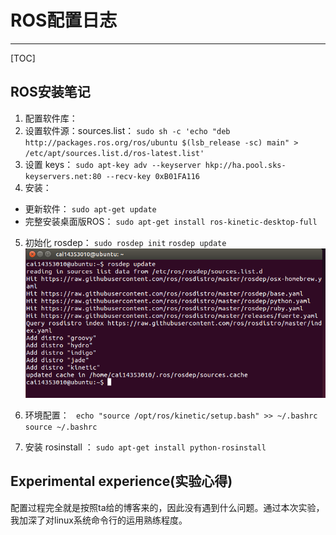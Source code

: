 # ROS配置日志



-----------------------------


[TOC]



## ROS安装笔记


1.  配置软件库：
2.  设置软件源：sources.list：
    `sudo sh -c 'echo "deb http://packages.ros.org/ros/ubuntu $(lsb_release -sc) main" > /etc/apt/sources.list.d/ros-latest.list'`
3.  设置 keys：
    `sudo apt-key adv --keyserver hkp://ha.pool.sks-keyservers.net:80 --recv-key 0xB01FA116`
4.  安装：
* 更新软件：
  `sudo apt-get update`
* 完整安装桌面版ROS：
  `sudo apt-get install ros-kinetic-desktop-full`
5. 初始化 rosdep：
   `sudo rosdep init`
   `rosdep update`
   ![Alt text](./lab5.png)


6. 环境配置：
   ` echo "source /opt/ros/kinetic/setup.bash" >> ~/.bashrc`
   ` source ~/.bashrc`
7. 安装 rosinstall ：
`sudo apt-get install python-rosinstall`




## Experimental experience(实验心得)
配置过程完全就是按照ta给的博客来的，因此没有遇到什么问题。通过本次实验，我加深了对linux系统命令行的运用熟练程度。




